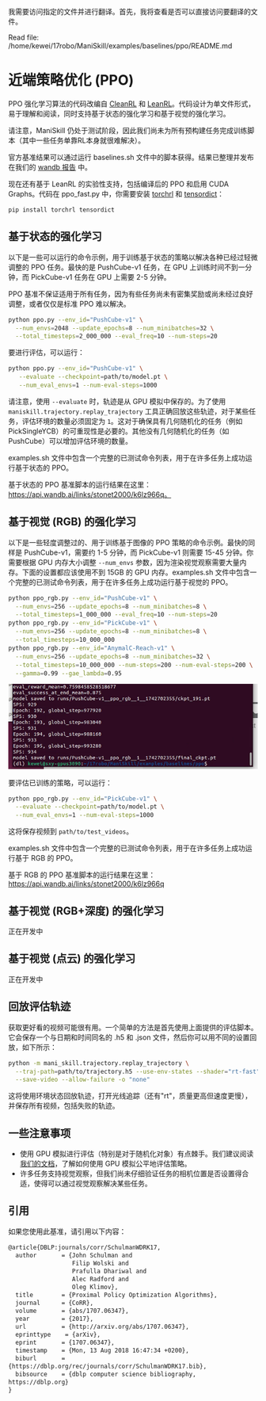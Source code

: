 <think>我需要访问指定的文件并进行翻译。首先，我将查看是否可以直接访问要翻译的文件。</think>

Read file: /home/kewei/17robo/ManiSkill/examples/baselines/ppo/README.md

# 近端策略优化 (PPO)

PPO 强化学习算法的代码改编自 [CleanRL](https://github.com/vwxyzjn/cleanrl/) 和 [LeanRL](https://github.com/pytorch-labs/LeanRL/)。代码设计为单文件形式，易于理解和阅读，同时支持基于状态的强化学习和基于视觉的强化学习。

请注意，ManiSkill 仍处于测试阶段，因此我们尚未为所有预构建任务完成训练脚本（其中一些任务单靠RL本身就很难解决）。

官方基准结果可以通过运行 baselines.sh 文件中的脚本获得。结果已整理并发布在我们的 [wandb 报告](https://api.wandb.ai/links/stonet2000/k6lz966q) 中。

现在还有基于 LeanRL 的实验性支持，包括编译后的 PPO 和启用 CUDA Graphs。代码在 ppo_fast.py 中，你需要安装 [torchrl](https://github.com/pytorch/rl) 和 [tensordict](https://github.com/pytorch/tensordict/)：

```bash
pip install torchrl tensordict
```

## 基于状态的强化学习

以下是一些可以运行的命令示例，用于训练基于状态的策略以解决各种已经过轻微调整的 PPO 任务。最快的是 PushCube-v1 任务，在 GPU 上训练时间不到一分钟，而 PickCube-v1 任务在 GPU 上需要 2-5 分钟。

PPO 基准不保证适用于所有任务，因为有些任务尚未有密集奖励或尚未经过良好调整，或者仅仅是标准 PPO 难以解决。

```bash
python ppo.py --env_id="PushCube-v1" \
  --num_envs=2048 --update_epochs=8 --num_minibatches=32 \
  --total_timesteps=2_000_000 --eval_freq=10 --num-steps=20
```

要进行评估，可以运行：

```bash
python ppo.py --env_id="PushCube-v1" \
   --evaluate --checkpoint=path/to/model.pt \
   --num_eval_envs=1 --num-eval-steps=1000
```

请注意，使用 `--evaluate` 时，轨迹是从 GPU 模拟中保存的。为了使用 `maniskill.trajectory.replay_trajectory` 工具正确回放这些轨迹，对于某些任务，评估环境的数量必须固定为 `1`。这对于确保具有几何随机化的任务（例如 PickSingleYCB）的可重现性是必要的。其他没有几何随机化的任务（如 PushCube）可以增加评估环境的数量。

examples.sh 文件中包含一个完整的已测试命令列表，用于在许多任务上成功运行基于状态的 PPO。

基于状态的 PPO 基准脚本的运行结果在这里：https://api.wandb.ai/links/stonet2000/k6lz966q。

## 基于视觉 (RGB) 的强化学习

以下是一些轻度调整过的、用于训练基于图像的 PPO 策略的命令示例。最快的同样是 PushCube-v1，需要约 1-5 分钟，而 PickCube-v1 则需要 15-45 分钟。你需要根据 GPU 内存大小调整 `--num_envs` 参数，因为渲染视觉观察需要大量内存。下面的设置都应该使用不到 15GB 的 GPU 内存。examples.sh 文件中包含一个完整的已测试命令列表，用于在许多任务上成功运行基于视觉的 PPO。

```bash
python ppo_rgb.py --env_id="PushCube-v1" \
  --num_envs=256 --update_epochs=8 --num_minibatches=8 \
  --total_timesteps=1_000_000 --eval_freq=10 --num-steps=20
python ppo_rgb.py --env_id="PickCube-v1" \
  --num_envs=256 --update_epochs=8 --num_minibatches=8 \
  --total_timesteps=10_000_000
python ppo_rgb.py --env_id="AnymalC-Reach-v1" \
  --num_envs=256 --update_epochs=8 --num_minibatches=32 \
  --total_timesteps=10_000_000 --num-steps=200 --num-eval-steps=200 \
  --gamma=0.99 --gae_lambda=0.95
```

![](assets/2025-03-23-18-36-39-image.png)



要评估已训练的策略，可以运行：

```bash
python ppo_rgb.py --env_id="PickCube-v1" \
  --evaluate --checkpoint=path/to/model.pt \
  --num_eval_envs=1 --num-eval-steps=1000
```

这将保存视频到 `path/to/test_videos`。







examples.sh 文件中包含一个完整的已测试命令列表，用于在许多任务上成功运行基于 RGB 的 PPO。

基于 RGB 的 PPO 基准脚本的运行结果在这里：https://api.wandb.ai/links/stonet2000/k6lz966q

## 基于视觉 (RGB+深度) 的强化学习

正在开发中

## 基于视觉 (点云) 的强化学习

正在开发中

## 回放评估轨迹

获取更好看的视频可能很有用。一个简单的方法是首先使用上面提供的评估脚本。它会保存一个与日期和时间同名的 .h5 和 .json 文件，然后你可以用不同的设置回放，如下所示：

```bash
python -m mani_skill.trajectory.replay_trajectory \
  --traj-path=path/to/trajectory.h5 --use-env-states --shader="rt-fast" \
  --save-video --allow-failure -o "none"
```

这将使用环境状态回放轨迹，打开光线追踪（还有"rt"，质量更高但速度更慢），并保存所有视频，包括失败的轨迹。

## 一些注意事项

- 使用 GPU 模拟进行评估（特别是对于随机化对象）有点棘手。我们建议阅读[我们的文档](https://maniskill.readthedocs.io/en/latest/user_guide/reinforcement_learning/baselines.html#evaluation)，了解如何使用 GPU 模拟公平地评估策略。
- 许多任务支持视觉观察，但我们尚未仔细验证任务的相机位置是否设置得合适，使得可以通过视觉观察解决某些任务。

## 引用

如果您使用此基准，请引用以下内容：

```
@article{DBLP:journals/corr/SchulmanWDRK17,
  author       = {John Schulman and
                  Filip Wolski and
                  Prafulla Dhariwal and
                  Alec Radford and
                  Oleg Klimov},
  title        = {Proximal Policy Optimization Algorithms},
  journal      = {CoRR},
  volume       = {abs/1707.06347},
  year         = {2017},
  url          = {http://arxiv.org/abs/1707.06347},
  eprinttype    = {arXiv},
  eprint       = {1707.06347},
  timestamp    = {Mon, 13 Aug 2018 16:47:34 +0200},
  biburl       = {https://dblp.org/rec/journals/corr/SchulmanWDRK17.bib},
  bibsource    = {dblp computer science bibliography, https://dblp.org}
}
```
